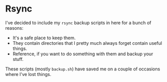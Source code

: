 # Rsync

I've decided to include my `rsync` backup scripts in here for a bunch of reasons:

- It's a safe place to keep them.
- They contain directories that I pretty much always forget contain useful things.
- Reference, if you want to do something with them and backup your stuff. 

These scripts (mostly `backup.sh`) have saved me on a couple of occasions where I've lost things.
